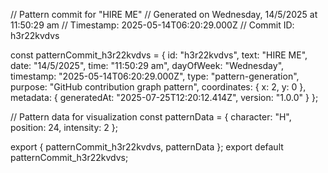 // Pattern commit for "HIRE ME"
// Generated on Wednesday, 14/5/2025 at 11:50:29 am
// Timestamp: 2025-05-14T06:20:29.000Z
// Commit ID: h3r22kvdvs

const patternCommit_h3r22kvdvs = {
  id: "h3r22kvdvs",
  text: "HIRE ME",
  date: "14/5/2025",
  time: "11:50:29 am",
  dayOfWeek: "Wednesday",
  timestamp: "2025-05-14T06:20:29.000Z",
  type: "pattern-generation",
  purpose: "GitHub contribution graph pattern",
  coordinates: {
    x: 2,
    y: 0
  },
  metadata: {
    generatedAt: "2025-07-25T12:20:12.414Z",
    version: "1.0.0"
  }
};

// Pattern data for visualization
const patternData = {
  character: "H",
  position: 24,
  intensity: 2
};

export { patternCommit_h3r22kvdvs, patternData };
export default patternCommit_h3r22kvdvs;
